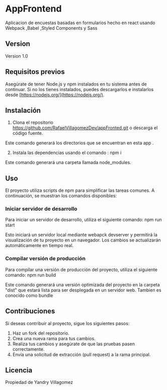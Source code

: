 
# AppFrontend

Aplicacion de encuestas basadas en formularios  hecho en react usando Webpack ,Babel ,Styled Components y Sass

## Version
Version 1.0

## Requisitos previos

Asegúrate de tener Node.js y npm instalados en tu sistema antes de continuar. Si no los tienes instalados, puedes descargarlos e instalarlos desde [https://nodejs.org/](https://nodejs.org/).

## Instalación

1. Clona el repositorio https://github.com/RafaelVillagomezDev/appFronted.git  o descarga el código fuente.

Este comando generará los directorios que se encuentran en esta app .

2. Instala las dependencias usando el comando : npm i 

Este comando generará una carpeta llamada node_modules.

## Uso

El proyecto utiliza scripts de npm para simplificar las tareas comunes. A continuación, se muestran los comandos disponibles:

### Iniciar servidor de desarrollo 

Para iniciar un servidor de desarrollo, utiliza el siguiente comando: npm run start


Esto iniciará un servidor local mediante webapck devserver y permitirá la visualización de tu proyecto en un navegador. Los cambios se actualizarán automáticamente en tiempo real.


### Compilar versión de producción

Para compilar una versión de producción del proyecto, utiliza el siguiente comando: npm run build 

Este comando generará una versión optimizada del proyecto en la carpeta "dist" que estará lista para ser desplegada en un servidor web.
Tambien es conocido como bundle

## Contribuciones

Si deseas contribuir al proyecto, sigue los siguientes pasos:

1. Haz un fork del repositorio.
2. Crea una nueva rama para tus cambios.
3. Realiza tus cambios y asegúrate de que las pruebas pasen correctamente.
4. Envía una solicitud de extracción (pull request) a la rama principal.

## Licencia

Propiedad de Yandry Villagomez
